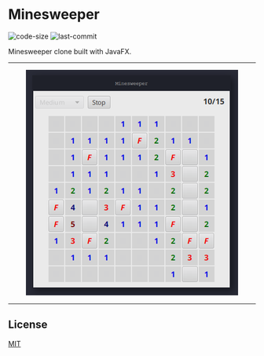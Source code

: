 # Minesweeper

![code-size](https://img.shields.io/github/languages/code-size/cyan903/minesweeper) ![last-commit](https://img.shields.io/github/last-commit/cyan903/minesweeper)

Minesweeper clone built with JavaFX.

<hr />

<p align="center">
    <img src="preview.png" alt="preview" />
</p>

<hr />

## License

[MIT](LICENSE)
